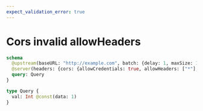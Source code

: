 ```yaml
---
expect_validation_error: true
---
```


# Cors invalid allowHeaders

```graphql @server
schema
  @upstream(baseURL: "http://example.com", batch: {delay: 1, maxSize: 1000})
  @server(headers: {cors: {allowCredentials: true, allowHeaders: ["*"], allowMethods: [POST, OPTIONS]}}) {
  query: Query
}

type Query {
  val: Int @const(data: 1)
}
```
